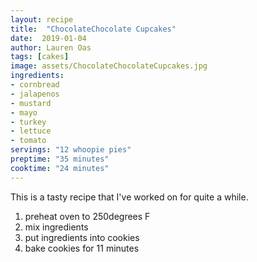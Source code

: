 ```yaml
---
layout: recipe
title:  "ChocolateChocolate Cupcakes"
date:  2019-01-04
author: Lauren Oas
tags: [cakes]
image: assets/ChocolateChocolateCupcakes.jpg
ingredients:
- cornbread
- jalapenos
- mustard
- mayo
- turkey
- lettuce
- tomato
servings: "12 whoopie pies"
preptime: "35 minutes"
cooktime: "24 minutes"
---
```

This is a tasty recipe that I've worked on for quite a while.

1. preheat oven to 250degrees F
2. mix ingredients
3. put ingredients into cookies
4. bake cookies for 11 minutes

<!-- ![My helpful screenshot]({{ site.baseurl }}/assets/download.jpeg) -->